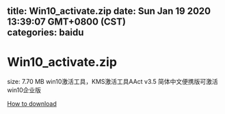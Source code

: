 
title: Win10_activate.zip
date: Sun Jan 19 2020 13:39:07 GMT+0800 (CST)    
categories: baidu
---

# Win10_activate.zip
size: 7.70 MB
 win10激活工具，KMS激活工具AAct v3.5 简体中文便携版可激活win10企业版
 

[How to download](https://bpcam.bemobtrk.com/go/2ceec3aa-1ca2-46d6-b9ff-aaa5c184517c?jno=4591)